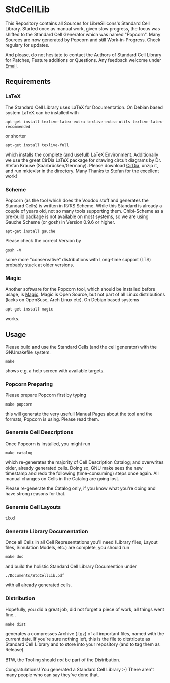 # StdCellLib

This Repository contains all Sources for LibreSilicons's Standard Cell Library.
Started once as manual work, given slow progress, the focus was shifted to the Standard Cell Generator which was named "Popcorn".
Many Sources are now generated by Popcorn and still Work-in-Progress.
Check regulary for updates.

And please, do not hesitate to contact the Authors of Standard Cell Library for Patches, Feature additions or Questions.
Any feedback welcome under [Email](mailto://stdcelllib@nospam.chipforge.org "stdcelllib@nospam.chipforge.org").

## Requirements

### LaTeX

The Standard Cell Library uses LaTeX for Documentation. On Debian based system LaTeX can be installed with

```
apt-get install texlive-latex-extra texlive-extra-utils texlive-latex-recommended
```

or shorter

```
apt-get install texlive-full
```

which installs the complete (and usefull) LaTeX Environment.
Additionally we use the great CirDia LaTeX package for drawing circuit diagrams by Dr. Stefan Krause (Saarbr&uuml;cken/Germany). Please download [CirDia](http://www.taylorgruppe.de/circdia "http://www.taylorgruppe.de/circdia"), unzip it, and run mktexlsr in the directory. Many Thanks to Stefan for the excellent work!

### Scheme

Popcorn (as the tool which does the Voodoo stuff and generates the Standard Cells) is written in R7RS Scheme. While this Standard is already a couple of years old, not so many tools supporting them. Chibi-Scheme as a pre-build package is not available on most systems, so we are using Gauche Scheme (or gosh) in Version 0.9.6 or higher.

```
apt-get install gauche
```

Please check the correct Version by

```
gosh -V
```

some more "conservative" distributions with Long-time support (LTS) probably stuck at older versions.

### Magic

Another software for the Popcorn tool, which should be installed before usage, is [Magic](http://opencircuitdesign.com/magic "http://opencircuitdesign.com/magic"). Magic is Open Source, but not part of all Linux distributions (lacks on OpenSuse, Arch Linux etc). On Debian based systems

```
apt-get install magic
```
works.

## Usage

Please build and use the Standard Cells (and the cell generator) with the GNUmakefile system.

```
make
```

shows e.g. a help screen with available targets.

### Popcorn Preparing

Please prepare Popcorn first by typing

```
make popcorn
```

this will generate the very usefull Manual Pages about the tool and the formats, Popcorn is using. Please read them.

### Generate Cell Descriptions

Once Popcorn is installed, you might run

```
make catalog
```

which re-generates the majority of Cell Description Catalog; and overwrites older, already generated cells. Doing so, GNU make sees the new timestamp and redo the following (time-consuming) steps once again. All manual changes on Cells in the Catalog are going lost.

Please re-generate the Catalog only, if you know what you're doing and have strong reasons for that.

### Generate Cell Layouts

t.b.d

### Generate Library Documentation

Once all Cells in all Cell Representations you'll need (Library files, Layout files, Simulation Models, etc.) are complete, you should run

```
make doc
```

and build the holistic Standard Cell Library Documention under

```
./Documents/StdCellLib.pdf
```

with all already generated cells.

### Distribution

Hopefully, you did a great job, did not forget a piece of work, all things went fine..
```
make dist
```

generates a compresses Archive (.tgz) of all important files, named with the current date. If you're sure nothing left, this is the file to ditstribute as Standard Cell Library and to store into your repository (and to tag them as Release).

BTW, the Tooling should *not* be part of the Distribution.

Congratulations! You generated a Standard Cell Library :-) There aren't many people who can say they've done that.
